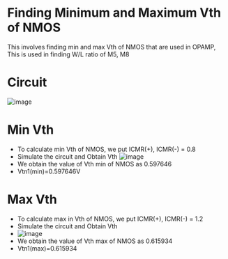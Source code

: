 # Finding Minimum and Maximum Vth of NMOS
This involves finding min and max Vth of NMOS that are used in OPAMP, This is used in finding W/L ratio of M5, M8

# Circuit
![image](https://github.com/chennakeshavadasa/Miller-Compensated-Two-stage-OPAMP-using-SKY130PDK/assets/123294639/d90fe195-170c-4494-a410-5bbfa7762ebf)

# Min Vth 
- To calculate min Vth of NMOS, we put ICMR(+), ICMR(-) = 0.8
- Simulate the circuit and Obtain Vth
  ![image](https://github.com/chennakeshavadasa/Miller-Compensated-Two-stage-OPAMP-using-SKY130PDK/assets/123294639/968dbee5-7bc9-4ba2-be33-21722adf97b9)
- We obtain the value of Vth min of NMOS as 0.597646
- Vtn1(min)=0.597646V

# Max Vth
- To calculate max in Vth of NMOS, we put ICMR(+), ICMR(-) = 1.2
- Simulate the circuit and Obtain Vth
- ![image](https://github.com/chennakeshavadasa/Miller-Compensated-Two-stage-OPAMP-using-SKY130PDK/assets/123294639/6e785407-5cb5-4289-9773-e6a77b74107d)
- We obtain the value of Vth max of NMOS as 0.615934
- Vtn1(max)=0.615934
